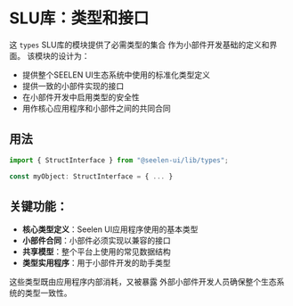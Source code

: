 # **SLU库：类型和接口**

这 `types` SLU库的模块提供了必需类型的集合 作为小部件开发基础的定义和界面。
该模块的设计为：

- 提供整个SEELEN UI生态系统中使用的标准化类型定义
- 提供一致的小部件实现的接口
- 在小部件开发中启用类型的安全性
- 用作核心应用程序和小部件之间的共同合同

## **用法**

```ts
import { StructInterface } from "@seelen-ui/lib/types";

const myObject: StructInterface = { ... }
```

## **关键功能：**

- **核心类型定义**：Seelen UI应用程序使用的基本类型
- **小部件合同**：小部件必须实现以兼容的接口
- **共享模型**：整个平台上使用的常见数据结构
- **类型实用程序**：用于小部件开发的助手类型

这些类型既由应用程序内部消耗，又被暴露
外部小部件开发人员确保整个生态系统的类型一致性。
